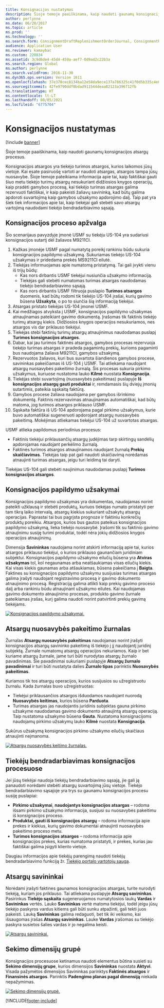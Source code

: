 ```yaml
---
title: Konsignacijos nustatymas
description: Šioje temoje paaiškinama, kaip naudoti gaunamų konsignacijos atsargų procesus.
author: perlynne
ms.date: 06/20/2017
ms.topic: article
ms.prod: ''
ms.technology: ''
ms.search.form: ConsignmentDraftReplenishmentOrderJournal, ConsignmentProductReceiptLines, ConsignmentReplenishmentOrder, ConsignmentVendorPortalOnHand, InventJournalOwnershipChange, InventOnHandItemListPage, PurchTable, PurchTablePart, PurchVendorPortalConfirmedOrders, DirPartyTable, EcoResTrackingDimensionGroup, InventJournalName, InventOwner, InventTableInventoryDimensionGroups, VendTable
audience: Application User
ms.reviewer: kamaybac
ms.custom: 220834
ms.assetid: 3c9d6de4-45d4-459a-aef7-0d9ad2c22b3a
ms.search.region: Global
ms.author: perlynne
ms.search.validFrom: 2016-11-30
ms.dyn365.ops.version: Version 1611
ms.openlocfilehash: 37e370cec8134ba12e58da9ece137a786325c41f0d5b335c4e8e8ab3679267ce
ms.sourcegitcommit: 42fe9790ddf0bdad911544deaa82123a396712fb
ms.translationtype: HT
ms.contentlocale: lt-LT
ms.lasthandoff: 08/05/2021
ms.locfileid: "6775704"
---
```

# <a name="set-up-consignment"></a>Konsignacijos nustatymas

[!include [banner](../includes/banner.md)]

Šioje temoje paaiškinama, kaip naudoti gaunamų konsignacijos atsargų procesus.

Konsignacijos atsargos yra tiekėjo turimos atsargos, kurios laikomos jūsų vietoje. Kai esate pasiruošę vartoti ar naudoti atsargas, atsargos tampa jūsų nuosavybe. Šioje temoje pateikiama informacija apie tai, kaip faktiškai gauti šiuo metu tiekėjo turimų atsargų nesukuriant didžiosios knygos operacijų, kaip pradėti gamybos procesą, kai tiekėjo turimas atsargas galima rezervuoti faktiškai, ir kaip pakeisti žaliavų savininką, kad būtų galima apdoroti suvartojimą kaip gamybos užsakymo apdorojimo dalį. Taip pat yra šiek tiek informacijos apie tai, kaip tiekėjai gali stebėti savo atsargų vartojimą naudodami tiekėjo bendradarbiavimo sąsają.

## <a name="overview-of-the-consignment-process"></a>Konsignacijos proceso apžvalga

Šio scenarijaus pavyzdyje įmonė USMF su tiekėju US-104 yra sudariusi konsignacijos sutartį dėl žaliavos M9211CI.

1. Kažkas įmonėje USMF pagal numatytą poreikį rankiniu būdu sukuria konsignacijos papildymo užsakymą. Sukuriamas tiekėjo US-104 užsakymas ir pridedama prekės MS9211CI eilutė.
1. Tiekėjas informuojamas apie numatomą pristatymą. Tai gali įvykti vienu iš trijų būdų:
    - Kas nors dirbantis USMF tiekėjui nusiunčia užsakymo informaciją.
    - Tiekėjas gali stebėti numatomas turimas atsargas naudodamas tiekėjo bendradarbiavimo sąsają.
    - Kas nors dirbantis USMF filtruoja puslapio **Turimos atsargos** duomenis, kad būtų rodomi tik tiekėjo US-104 įrašai, kurių gavimo būsena **Užsakyta**, o po to siunčia šią informaciją tiekėjui.
1. Atsargas pristato tiekėjas US-104 įmonei USMF.
1. Kai medžiagos atvyksta į USMF, konsignacijos papildymo užsakymas atnaujinamas pateikiant gavimo dokumentą. Įrašomas tik faktinis tiekėjo turimų atsargų kiekis. Didžiosios knygos operacijos nesukuriamos, nes atsargos vis dar priklauso tiekėjui.
1. Tiekėjas stebi faktinių turimų atsargų atnaujinimus naudodamas puslapį **Turimos konsignacijos atsargos**.
1. Dabar, kai jau turimos faktinės atsargos, gamybos procesas rezervuoja tiekėjo turimas atsargas ir pradeda pagamintų prekių, kurioms pagaminti bus naudojama žaliava M9211CI, gamybos užsakymą.
1. Rezervuotos žaliavos, kuri bus suvartota šiandienos gamybos procese, savininkas pakeičiamas iš US-104 į USMF. Tai atliekama naudojant atsargų nuosavybės pakeitimo žurnalą. Šis procesas sukuria pirkimo užsakymus, kuriuose nustatoma lauko **Kilmė** nuostata **Konsignacija**.
1. Tiekėjas stebi suvartojimą (nuosavybės pakeitimas) puslapyje **Iš konsignacijos atsargų gauti produktai** ir, remdamasis šių dviejų įmonių sutartimis, pateikia sąskaitą faktūrą.
1. Gamybos procese žaliava naudojama per gamybos išrinkimo dokumentą. Faktinis rezervavimas atnaujinamas automatiškai, kad būtų matoma, jog turimos atsargos priklauso USMF.
1. Sąskaita faktūra iš US-104 apdorojama pagal pirkimo užsakymus, kurie buvo automatiškai sugeneruoti apdorojant atsargų nuosavybės pakeitimą. Mokėjimas atliekamas tiekėjui US-104 už suvartotas atsargas.

USMF atlieka papildomus periodinius procesus:

- Faktinis tiekėjui priklausančių atsargų judėjimas tarp skirtingų sandėlių apdorojamas naudojant perkėlimo žurnalą.
- Faktinės turimos atsargos atnaujinamos naudojant žurnalą **Prekių skaičiavimas**. Tiekėjas taip pat gali naudoti skaičiavimą norėdamas atnaujinti turimas atsargas, jeigu turi leidimą tai daryti.

Tiekėjas US-104 gali stebėti naujinimus naudodamas puslapį **Turimos konsignacijos atsargos**.

## <a name="consignment-replenishment-orders"></a>Konsignacijos papildymo užsakymai

Konsignacijos papildymo užsakymas yra dokumentas, naudojamas norint pateikti užklausą ir stebėti produktų, kuriuos tiekėjas numato pristatyti per tam tikrą laiko intervalą, atsargų kiekius sukuriant užsakytų atsargų operacijas. Paprastai tai bus pagrįsta prognoze ir faktiniu konkrečių produktų poreikiu. Atsargos, kurios bus gautos pateikus konsignacijos papildymo užsakymą, lieka tiekėjo nuosavybė. Įrašomi tik su faktinio gavimo atnaujinimu susiję turimi produktai, todėl nėra jokių didžiosios knygos operacijos atnaujinimų.

Dimensija **Savininkas** naudojama norint atskirti informaciją apie tai, kurios atsargos priklauso tiekėjui, o kurios priklauso gaunančiam juridiniam subjektui. Konsignacijos papildymo užsakymo eilučių būsena yra **Atviras užsakymas** tol, kol negaunamas arba neatšaukiamas visas eilučių kiekis. Kai visas kiekis gaunamas arba atšaukiamas, būsena pakeičiama į **Baigta**. Faktines su konsignacijos papildymo užsakymu susijusias turimas atsargas galima įrašyti naudojant registravimo procesą ir gavimo dokumento atnaujinimo procesą. Registraciją galima atlikti kaip prekių gavimo proceso dalį arba rankiniu būdu atnaujinant užsakymo eilutes. Kai naudojamas gavimo dokumento atnaujinimo procesas, produkto gavimo žurnale pateikiamas įrašas, kurį galima naudoti norint patvirtinti prekių gavimą tiekėjams.

[![Konsignacijos papildymo užsakymai.](./media/consignment-replenishment-order.png)](./media/consignment-replenishment-order.png)

## <a name="inventory-ownership-change-journal"></a>Atsargų nuosavybės pakeitimo žurnalas

Žurnalas **Atsargų nuosavybės pakeitimas** naudojamas norint įrašyti konsignacijos atsargų savininko pakeitimą iš tiekėjo į jį naudojantį juridinį subjektą. Žurnale numatomų atsargų operacijos nekuriamos. Kaip ir bet kuriame atsargų žurnale, jame turi būti nurodytas atsargų žurnalo pavadinimas. Šie pavadinimai sukuriami puslapyje **Atsargų žurnalo pavadinimai** ir turi būti nustatyta dalies **Žurnalo tipas** parinktis **Nuosavybės pakeitimas**.

Kuriamos tik tos atsargų operacijos, kurios susijusios su užregistruotu žurnalu. Kada žurnalas buvo užregistruotas:

- Tiekėjui priklausančios atsargos išduodamos naudojant nuorodą **Nuosavybės keitimas**, kurios būsena **Parduota**.
- Turimas atsargas jas naudojantis juridinis subjektas gauna pirkimo užsakyme naudodamas gavimo dokumento atnaujintą atsargų operaciją. Taip nustatoma užsakymo būsena **Gauta**. Nustatoma konsignacijoms naudojamų pirkimo užsakymų lauko **Kilmė** nuostata **Konsignacija**.

Sukūrus užsakymą konsignacijos pirkimo užsakymo eilučių skaičiaus atnaujinti neįmanoma.

[![Atsargų nuosavybės keitimo žurnalas.](./media/inventory-ownership-change-journal.png)](./media/inventory-ownership-change-journal.png)

## <a name="vendor-collaboration-in-consignment-processes"></a>Tiekėjų bendradarbiavimas konsignacijos procesuose

Jei jūsų tiekėjai naudoja tiekėjų bendradarbiavimo sąsają, jie gali ją panaudoti norėdami stebėti atsargų suvartojimą jūsų vietoje. Tiekėjo bendradarbiavimo sąsajoje yra trys su gaunamu konsignacijos procesu susiję puslapiai:

- **Pirkimo užsakymai**, **naudojantys konsignacijos atsargas** – rodoma išsami pirkimo užsakymo informacija, susijusi su nuosavybės pakeitimu iš konsignacijos proceso.
- **Produktai, gauti iš konsignacijos atsargų** – rodoma informacija apie prekes ir kiekius, kurių gavimo dokumentai atnaujinti nuosavybės pakeitimo proceso metu.
- **Turimos konsignacijos atsargos** – rodoma informacija apie konsignacijos prekes, kurias numatoma pristatyti, ir prekes, kurias jau faktiškai galima įsigyti kliento vietoje.

Daugiau informacijos apie tiekėjų parengimą naudoti tiekėjų bendradarbiavimo funkciją žr. [Tiekėjo portalo vartotojų sauga](../procurement/configure-security-vendor-portal-users.md).

## <a name="inventory-owners"></a>Atsargų savininkai

Norėdami įrašyti faktines gaunamos konsignacijos atsargas, turite nurodyti tiekėją, kuriam jos priklauso. Tai atliekama puslapyje **Atsargų savininkas**. Pasirinkus **Tiekėjo sąskaita** sugeneruojamos numatytosios laukų **Vardas** ir **Savininkas** vertės. Lauko **Savininkas** vertė matoma tiekėjui, todėl jeigu jūsų tiekėjo paskyros vardus kitiems gali būti sunku atpažinti, gali tekti juos pakeisti. Lauką **Savininkas** galima redaguoti, bet tik iki veiksmo, kai išsaugomas įrašas **Atsargų savininkas**. Lauke **Vardas** įrašomas su tiekėjo paskyra susietos šalies vardas ir jo negalima keisti.

[![Atsargų savininkai.](./media/inventory-owners.png)](./media/inventory-owners.png)

## <a name="tracking-dimension-group"></a>Sekimo dimensijų grupė

Konsignacijos procesuose ketinamus naudoti elementus būtina susieti su **Sekimo dimensijų grupe**, kurios dimensijos **Savininkas** nuostata **Aktyvi**. Visada pažymėtos dimensijos Savininkas parinktys **Faktinės atsargos** ir **Finansinės atsargos**. Parinktis **Padengimo planas pagal dimensiją** niekada nepažymimas.

[![Sekimo dimensijų grupė.](./media/tracking-dimension-group.png)](./media/tracking-dimension-group.png)


[!INCLUDE[footer-include](../../includes/footer-banner.md)]
